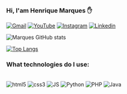 ### Hi, I'am Henrique Marques ✋
[![Gmail](https://img.shields.io/badge/Gmail-D14836?style=for-the-badge&logo=gmail&logoColor=white)](henriqueplanet6@gmail.com)
[![YouTube](https://img.shields.io/badge/YouTube-FF0000?style=for-the-badge&logo=youtube&logoColor=white)](https://www.youtube.com/channel/UCzV7J7CPAw2Ir_T36uEj5jw)
[![Instagram](https://img.shields.io/badge/Instagram-E4405F?style=for-the-badge&logo=instagram&logoColor=white)](https://www.instagram.com/henriquemarquessantossilva/)
[![Linkedin](https://img.shields.io/badge/LinkedIn-0077B5?style=for-the-badge&logo=linkedin&logoColor=white)](https://www.linkedin.com/in/henrique-marques-1a1140199/)

![Marques GitHub stats](https://github-readme-stats.vercel.app/api?username=Henrique123-Marques&show_icons=true&theme=dracula)

[![Top Langs](https://github-readme-stats.vercel.app/api/top-langs/?username=Henrique123-Marques)](https://github.com/Henrique123-Marques/github-readme-stats)


### What technologies do I use:
<div style = "display_block"><br/>
  <img align = "center" alt = "html5" src = "https://img.shields.io/badge/HTML5-E34F26?style=for-the-badge&logo=html5&logoColor=white"/>
  <img align = "center" alt = "css3" src = "https://img.shields.io/badge/CSS3-1572B6?style=for-the-badge&logo=css3&logoColor=white"/>
  <img align = "center" alt = "JS" src = "https://img.shields.io/badge/JavaScript-F7DF1E?style=for-the-badge&logo=javascript&logoColor=black"/>
  <img align = "center" alt = "Python" src = "https://img.shields.io/badge/Python-14354C?style=for-the-badge&logo=python&logoColor=white"/>
  <img align = "center" alt = "PHP" src = "https://img.shields.io/badge/PHP-777BB4?style=for-the-badge&logo=php&logoColor=white"/>
  <img align = "center" alt = "Java" src = "https://img.shields.io/badge/Java-ED8B00?style=for-the-badge&logo=java&logoColor=white"/>
</div>

